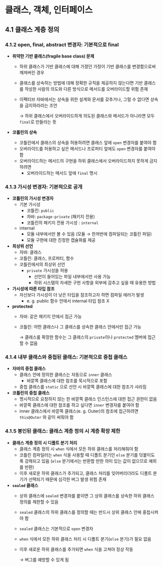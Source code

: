 # 클래스, 객체, 인터페이스

## 4.1 클래스 계층 정의

### 4.1.2 open, final, abstract 변경자: 기본적으로 final

- **취약한 기반 클래스(fragile base class) 문제**
    - 하위 클래스가 기반 클래스에 대해 가졌던 가정이 기반 클래스를 변경함으로써 깨져버린 경우
    - 클래스를 상속하는 방법에 대해 정확한 규칙을 제공하지 않는다면 기반 클래스를 작성한 사람의 의도와 다른 방식으로 메서드를 오버라이드할 위험 존재
    - 이펙티브 자바에서는 상속을 위한 설계와 문서를 갖추거나, 그럴 수 없다면 상속을 금지하라라는 조언

      → 하위 클래스에서 오버라이드하게 의도된 클래스와 메서드가 아니라면 모두 `final`로 만들라는 뜻

- **코틀린의 상속**
    - 코틀린에서 클래스의 상속을 허용하려면 클래스 앞에 `open` 변경자를 붙여야 함
    - 오버라이드를 허용하고 싶은 메서드나 프로퍼티 앞에도 `open` 변경자를 붙여야 함
    - 오버라이드하는 메서드의 구현을 하위 클래스에서 오버라이드하지 못하게 금지하려면
        - 오버라이드하는 메서드 앞에 `final` 명시

### 4.1.3 가시성 변경자: 기본적으로 공개

- **코틀린의 가시성 변경자**
    - 기본 가시성
        - 코틀린: `public`
        - 자바: `package-private` (패키지 전용)
        - 코틀린의 패키지 전용 가시성 : `internal`
    - internal
        - 모듈 내부에서만 볼 수 있음 (모듈 → 한꺼번에 컴파일되는 코틀린 파일)
        - 모듈 구현에 대한 진정한 캡슐화를 제공
- **최상위 선언**
    - 자바: 클래스
    - 코틀린: 클래스, 프로퍼티, 함수
    - 코틀린에서의 최상위 선언
        - `private` 가시성을 허용
            - 선언이 들어있는 파일 내부에서만 사용 가능
            - 하위 시스템의 자세한 구현 사항을 외부에 감추고 싶을 때 유용한 방법
- **가시성에 따른 타입 참조**
    - 자신보다 가시성이 더 낮은 타입을 참조하고자 하면 컴파일 에러가 발생
        - e. g. public 함수 안에서 internal 타입 참조 X
- **protected**
    - 자바: 같은 패키지 안에서 접근 가능
    - 코틀린: 어떤 클래스나 그 클래스를 상속한 클래스 안에서만 접근 가능

      → 클래스를 확장한 함수는 그 클래스의 `private`이나 `protected` 멤버에 접근할 수 없음

### 4.1.4 내부 클래스와 중첩된 클래스: 기본적으로 중첩 클래스

- **자바의 중첩 클래스**
    - 클래스 안에 정의한 클래스는 자동으로 `inner` 클래스
        - 바깥쪽 클래스에 대한 참조를 묵시적으로 포함
    - 중첩 클래스를 `static` 으로 선언 시 바깥쪽 클래스에 대한 참조가 사라짐
- **코틀린의 중첩 클래스**
    - 명시적으로 요청하지 않는 한 바깥쪽 클래스 인스턴스에 대한 접근 권한이 없음
    - 바깥쪽 클래스에 대한 참조를 하고 싶다면 `inner` 변경자를 붙여야 함
    - inner 클래스에서 바깥쪽 클래스(e. g. Outer)의 참조에 접근하려면 `this@Outer` 와 같이 써줘야 함

### 4.1.5 봉인된 클래스: 클래스 계층 정의 시 계층 확장 제한

- **클래스 계층 정의 시 디폴트 분기 처리**
    - 클래스 계층 정의 시  `when` 식에서 모든 하위 클래스를 처리해줘야 함
    - 코틀린 컴파일러는 `when` 식을 사용할 때 디폴트 분기인 `else` 분기를 덧붙이도록 강제되고 있음 (`else` 분기에서는 반환할 만한 의미 있는 값이 없으므로 예외를 반환)
    - 이후 새로운 하위 클래스가 추가되고, 클래스 처리를 잊어버리더라도 디폴트 분기가 선택되기 때문에 심각한 버그 발생 위험 존재
- **`sealed` 클래스**
    - 상위 클래스에 `sealed` 변경자를 붙이면 그 상위 클래스를 상속한 하위 클래스 정의를 제한할 수 있음
    - `sealed` 클래스의 하위 클래스를 정의할 때는 반드시 상위 클래스 안에 중첩시켜야 함
    - `sealed` 클래스는 기본적으로 `open` 변경자
    - `when` 식에서 모든 하위 클래스 처리 시 디폴트 분기(`else` 분기)가 필요 없음
    - 이후 새로운 하위 클래스를 추가되면 `when` 식을 고쳐야 정상 작동

      → 버그를 예방할 수 있게 됨